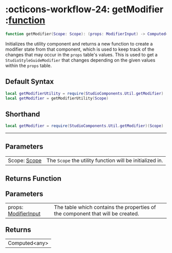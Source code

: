 <h1 class="api-header" markdown>
    <span class="api-icon" markdown>:octicons-workflow-24:</span>
    <span class="api-title">getModifier</span>
    <span class="api-type">:</span><a href="https://create.roblox.com/docs/luau/functions" class="api-type">function</a>
</h1>

```lua
function getModifier(Scope: Scope): (props: ModifierInput) -> Computed<any>
```
Initializes the utility component and returns a new function to create a modifier state from that component, which is used to keep track of the changes that may occur in the `props` table's values. This is used to get a `StudioStyleGuideModifier` that changes depending on the given values within the `props` table.


## Default Syntax

```lua
local getModifierUtility = require(StudioComponents.Util.getModifier)
local getModifier = getModifierUtility(Scope)
```

## Shorthand

```lua
local getModifier = require(StudioComponents.Util.getModifier)(Scope)
```

-----

## Parameters
<span markdown>
    <div class="md-typeset__table">
        <table>
            <tbody>
                <tr>
                    <td class="api-param-highlight">Scope: <a href="">Scope</a></td>
                    <td>The <code>Scope</code> the utility function will be initialized in.</td>
                </tr>
            </tbody>
        </table>
    </div>
</span>

## Returns Function
<span markdown>
    <div class="md-typeset__table" id="api-returns-function-table">
        <h2 style="margin: 1.1em 0 .64em">Parameters</h2>
        <table>
            <tbody>
                <tr>
                    <td class="api-param-highlight">props: <a href="../../../types/util/getModifier">ModifierInput</a></td>
                    <td>The table which contains the properties of the component that will be created.</td>
                </tr>
            </tbody>
        </table>
        <h2 style="margin: 1.1em 0 .64em">Returns</h2>
        <table>
            <tbody>
                <tr>
                    <td class="api-return-box"><a>Computed&lt;any&gt;</a></td>
                </tr>
            </tbody>
        </table>
    </div>
</div>